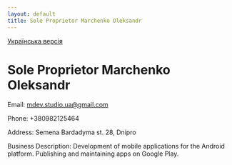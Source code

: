 ```yaml
---
layout: default
title: Sole Proprietor Marchenko Oleksandr
---
```

[Українська версія](/index.md)

# Sole Proprietor Marchenko Oleksandr

Email: mdev.studio.ua@gmail.com

Phone: +380982125464

Address: Semena Bardadyma st. 28, Dnipro

Business Description:
Development of mobile applications for the Android platform. Publishing and maintaining apps on Google Play.
